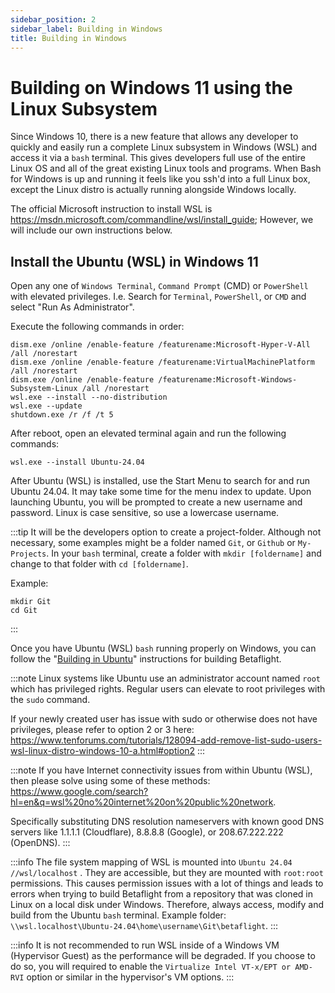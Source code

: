 ```yaml
---
sidebar_position: 2
sidebar_label: Building in Windows
title: Building in Windows
---
```


# Building on Windows 11 using the Linux Subsystem

Since Windows 10, there is a new feature that allows any developer to quickly and easily run a complete Linux subsystem in Windows (WSL) and access it via a `bash` terminal. This gives developers full use of the entire Linux OS and all of the great existing Linux tools and programs. When Bash for Windows is up and running it feels like you ssh'd into a full Linux box, except the Linux distro is actually running alongside Windows locally.

The official Microsoft instruction to install WSL is https://msdn.microsoft.com/commandline/wsl/install_guide; However, we will include our own instructions below.

## Install the Ubuntu (WSL) in Windows 11

Open any one of `Windows Terminal`, `Command Prompt` (CMD) or `PowerShell` with elevated privileges. I.e. Search for `Terminal`, `PowerShell`, or `CMD` and select "Run As Administrator".

Execute the following commands in order:

```
dism.exe /online /enable-feature /featurename:Microsoft-Hyper-V-All /all /norestart
dism.exe /online /enable-feature /featurename:VirtualMachinePlatform /all /norestart
dism.exe /online /enable-feature /featurename:Microsoft-Windows-Subsystem-Linux /all /norestart
wsl.exe --install --no-distribution
wsl.exe --update
shutdown.exe /r /f /t 5
```

After reboot, open an elevated terminal again and run the following commands:

```
wsl.exe --install Ubuntu-24.04
```

After Ubuntu (WSL) is installed, use the Start Menu to search for and run Ubuntu 24.04. It may take some time for the menu index to update. Upon launching Ubuntu, you will be prompted to create a new username and password. Linux is case sensitive, so use a lowercase username.

:::tip
It will be the developers option to create a project-folder. Although not necessary, some examples might be a folder named `Git`, or `Github` or `My-Projects`. In your `bash` terminal, create a folder with `mkdir [foldername]` and change to that folder with `cd [foldername]`.

Example:

```
mkdir Git
cd Git
```

:::

Once you have Ubuntu (WSL) `bash` running properly on Windows, you can follow the "[Building in Ubuntu](Building-in-Ubuntu)" instructions for building Betaflight.

:::note
Linux systems like Ubuntu use an administrator account named `root` which has privileged rights. Regular users can elevate to root privileges with the `sudo` command.

If your newly created user has issue with sudo or otherwise does not have privileges, please refer to option 2 or 3 here: https://www.tenforums.com/tutorials/128094-add-remove-list-sudo-users-wsl-linux-distro-windows-10-a.html#option2
:::

:::note
If you have Internet connectivity issues from within Ubuntu (WSL), then please solve using some of these methods: https://www.google.com/search?hl=en&q=wsl%20no%20internet%20on%20public%20network.

Specifically substituting DNS resolution nameservers with known good DNS servers like 1.1.1.1 (Cloudflare), 8.8.8.8 (Google), or 208.67.222.222 (OpenDNS).
:::

:::info
The file system mapping of WSL is mounted into `Ubuntu 24.04 //wsl/localhost` . They are accessible, but they are mounted with `root:root` permissions. This causes permission issues with a lot of things and leads to errors when trying to build Betaflight from a repository that was cloned in Linux on a local disk under Windows. Therefore, always access, modify and build from the Ubuntu `bash` terminal.
Example folder: `\\wsl.localhost\Ubuntu-24.04\home\username\Git\betaflight`.
:::

:::info
It is not recommended to run WSL inside of a Windows VM (Hypervisor Guest) as the performance will be degraded. If you choose to do so, you will required to enable the `Virtualize Intel VT-x/EPT or AMD-RVI` option or similar in the hypervisor's VM options.
:::
